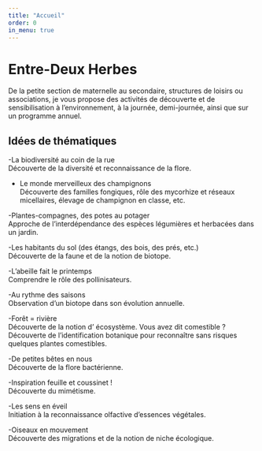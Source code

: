 ```yaml
---
title: "Accueil"
order: 0
in_menu: true
---
```

# Entre-Deux Herbes
De la petite section de maternelle au secondaire, structures de loisirs ou associations, je vous propose des activités de découverte et de sensibilisation 
à l’environnement, à la journée, demi-journée, ainsi que sur un programme annuel.
 
## Idées de thématiques

-La biodiversité au coin de la rue   
Découverte de la diversité et reconnaissance de la flore.

- Le monde merveilleux des champignons  
Découverte des familles fongiques, rôle 
des mycorhize et réseaux micellaires, 
élevage de champignon en classe, etc.  

-Plantes-compagnes, des potes au potager  
Approche de l’interdépendance des espèces 
légumières et herbacées dans un jardin.    

-Les habitants du sol (des étangs, des bois, 
des prés, etc.)    
Découverte de la faune et de la notion 
de biotope.   

-L’abeille fait le printemps  
 Comprendre le rôle 
des pollinisateurs.  

-Au rythme des saisons   
Observation d’un biotope dans son évolution annuelle.

-Forêt = rivière   
Découverte de la notion d’ écosystème. 
Vous avez dit comestible ? Découverte de l’identification botanique pour reconnaître sans risques quelques plantes comestibles.  

-De petites bêtes en nous  
 Découverte de la flore bactérienne.  

-Inspiration feuille et coussinet !   
Découverte du mimétisme.   

-Les sens en éveil  
 Initiation à la reconnaissance olfactive d’essences végétales.  

-Oiseaux en mouvement   
Découverte des migrations et de la notion de niche écologique. 
